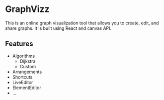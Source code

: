 # GraphVizz

This is an online graph visualization tool that allows you to create, edit, and share graphs. It is built using React and canvas API.

## Features

- Algorithms
  - Dijkstra
  - Custom
- Arrangements
- Shortcuts
- LiveEditor
- ElementEditor
- ...

